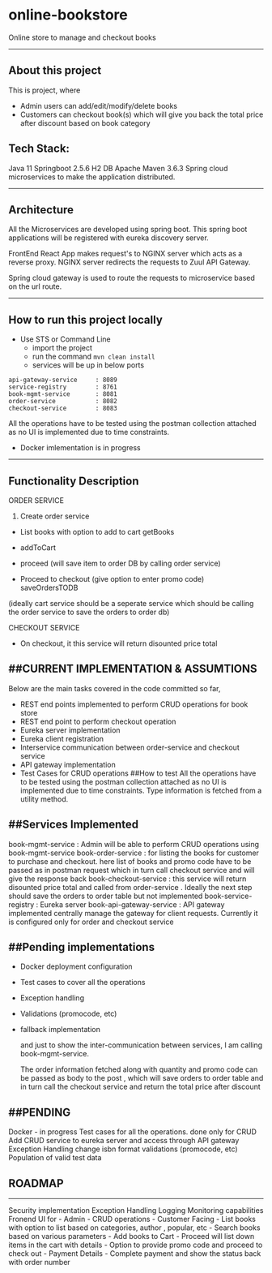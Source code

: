 # online-bookstore
 Online store to manage and checkout books
 

<hr>

## About this project
This is project, where 
- Admin users can add/edit/modify/delete books 
- Customers can checkout book(s) which will give you back the total price after discount based on book category


Tech Stack:
-----------

Java 11
Springboot 2.5.6
H2 DB
Apache Maven 3.6.3
Spring cloud microservices to make the application distributed. 

<hr>

## Architecture
All the Microservices are developed using spring boot. 
This spring boot applications will be registered with eureka discovery server.

FrontEnd React App makes request's to NGINX server which acts as a reverse proxy.
NGINX server redirects the requests to Zuul API Gateway. 

Spring cloud gateway is used to route the requests to microservice
based on the url route.  

<hr>

## How to run this project locally

- Use STS or Command Line
	- import the project
	- run the command  `mvn clean install` 
	- services will be up in below ports




```
api-gateway-service     : 8089
service-registry        : 8761
book-mgmt-service       : 8081
order-service           : 8082
checkout-service        : 8083
```
All the operations have to be tested using the postman collection attached as no UI is implemented due to time constraints.

- Docker imlementation is in progress

<hr>

## Functionality Description

ORDER SERVICE

1. Create order service
- List books with option to add to cart
  getBooks
  
- addToCart

- proceed (will save item to order DB by calling order service)

- Proceed to checkout (give option to enter promo code) 
	saveOrdersTODB

(ideally cart service should be a seperate service which should be calling the order service to save the orders to order db)

CHECKOUT SERVICE
	
- On checkout, it this service will return disounted price total
   
  
  
##CURRENT IMPLEMENTATION & ASSUMTIONS
  -----------------------------------
  
  
Below are the main tasks covered in the code committed so far,

- REST end points implemented to perform CRUD operations for book store
- REST end point to perform checkout operation
- Eureka server implementation
- Eureka client registration
- Interservice communication between order-service and checkout service
- API gateway implementation 
- Test Cases for CRUD operations
##How to test
All the operations have to be tested using the postman collection attached as no UI is implemented due to time constraints.
Type information is fetched from a utility method.

##Services Implemented
  --------------------
book-mgmt-service  : Admin will be able to perform CRUD operations using book-mgmt-service
book-order-service : for listing the books for customer to purchase and checkout. here list of books and promo code have to be passed as in postman request which in turn call checkout service and will give the response back
book-checkout-service : this service will return disounted price total and called from order-service . Ideally the next step should save the orders to order table but not implemented
book-service-registry : Eureka server
book-api-gateway-service : API gateway implemented centrally manage the gateway for client requests. Currently it is configured only for order and checkout service
 

##Pending implementations
  -----------------------
- Docker deployment configuration
- Test cases to cover all the operations
- Exception handling
- Validations (promocode, etc)
- fallback implementation

  
  
  
   and just to show the inter-communication between services,
  I am calling book-mgmt-service. 
  
  
  
  The order information fetched along with quantity and promo code can be passed as body to the post , which will save orders to order table and in turn call the checkout service
  and return the total price after discount
  
##PENDING
  -------
  Docker - in progress
  Test cases for all the operations. done only for CRUD
  Add CRUD service to eureka server and access through API gateway
  Exception Handling
  change isbn format
  validations (promocode, etc)
  Population of valid test data

## ROADMAP
  -----------
  Security implementation
  Exception Handling
  Logging
  Monitoring capabilities
  Fronend UI for
	- Admin - CRUD operations
	- Customer Facing
		- List books with option to list based on categories, author , popular, etc
		- Search books based on various parameters
		- Add books to Cart
		- Proceed will list down items in the cart with details 
		- Option to provide promo code and proceed to check out
		- Payment Details
		- Complete payment and show the status back with order number 
